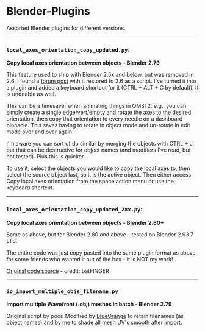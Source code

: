 # Blender-Plugins

Assorted Blender plugins for different versions.

***

### `local_axes_orientation_copy_updated.py`:

**Copy local axes orientation between objects - Blender 2.79**

This feature used to ship with Blender 2.5x and below, but was removed in 2.6. I found a [forum post](https://www.fsdeveloper.com/forum/threads/blender-2-6x-axis-orientation-copy.427932/page-2#post-654236) with it restored to 2.6 as a script. I've turned it into a plugin and added a keyboard shortcut for it (CTRL + ALT + C by default). It is undoable as well.

This can be a timesaver when animating things in OMSI 2, e.g., you can simply create a single edge/vert/empty and rotate the axes to the desired orientation, then copy that orientation to every needle on a dashboard binnacle. This saves having to rotate in object mode and un-rotate in edit mode over and over again.

I'm aware you can sort of do similar by merging the objects with CTRL + J, but that can be destructive for object names (and modifiers I've read, but not tested). Plus this is quicker.

To use it, select the objects you would like to copy the local axes to, then select the source object last, so it is the active object. Then either access Copy local axes orientation from the space action menu or use the keyboard shortcut.

***

### `local_axes_orientation_copy_updated_28x.py`:

**Copy local axes orientation between objects - Blender 2.80+**

Same as above, but for Blender 2.80 and above - tested on Blender 2.93.7 LTS.

The entire code was just copy pasted into the same plugin format as above for some friends who wanted it out of the box - it is NOT my work!

[Original code source](https://blender.stackexchange.com/questions/230321/rotate-origin-only-to-match-other-object-rotation/230574#230574) - credit: batFINGER

***

### `io_import_multiple_objs_filename.py`

**Import multiple Wavefront (.obj) meshes in batch - Blender 2.79**

Original script by poor. Modified by [BlueOrange](https://github.com/BlueOrange775) to retain filenames (as object names) and by me to shade all mesh UV's smooth after import.
